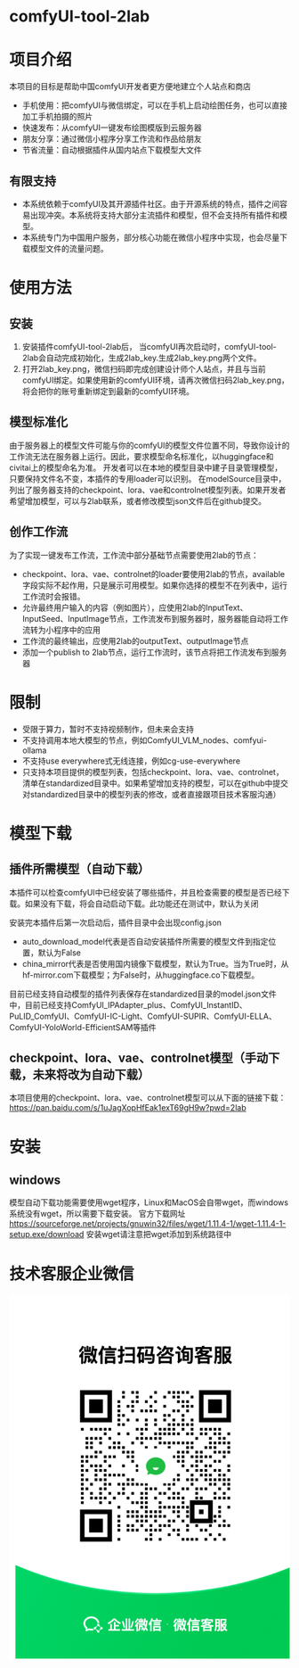 # comfyUI-tool-2lab

# 项目介绍 
本项目的目标是帮助中国comfyUI开发者更方便地建立个人站点和商店
- 手机使用：把comfyUI与微信绑定，可以在手机上启动绘图任务，也可以直接加工手机拍摄的照片
- 快速发布：从comfyUI一键发布绘图模版到云服务器
- 朋友分享：通过微信小程序分享工作流和作品给朋友
- 节省流量：自动根据插件从国内站点下载模型大文件

## 有限支持
- 本系统依赖于comfyUI及其开源插件社区。由于开源系统的特点，插件之间容易出现冲突。本系统将支持大部分主流插件和模型，但不会支持所有插件和模型。
- 本系统专门为中国用户服务，部分核心功能在微信小程序中实现，也会尽量下载模型文件的流量问题。

# 使用方法

## 安装
1. 安装插件comfyUI-tool-2lab后， 当comfyUI再次启动时，comfyUI-tool-2lab会自动完成初始化，生成2lab_key.生成2lab_key.png两个文件。
2. 打开2lab_key.png，微信扫码即完成创建设计师个人站点，并且与当前comfyUI绑定。如果使用新的comfyUI环境，请再次微信扫码2lab_key.png，将会把你的账号重新绑定到最新的comfyUI环境。

## 模型标准化
由于服务器上的模型文件可能与你的comfyUI的模型文件位置不同，导致你设计的工作流无法在服务器上运行。因此，要求模型命名标准化，以huggingface和civitai上的模型命名为准。
开发者可以在本地的模型目录中建子目录管理模型，只要保持文件名不变，本插件的专用loader可以识别。
在modelSource目录中，列出了服务器支持的checkpoint、lora、vae和controlnet模型列表。如果开发者希望增加模型，可以与2lab联系，或者修改模型json文件后在github提交。

## 创作工作流
为了实现一键发布工作流，工作流中部分基础节点需要使用2lab的节点：
- checkpoint、lora、vae、controlnet的loader要使用2lab的节点，available字段实际不起作用，只是展示可用模型。如果你选择的模型不在列表中，运行工作流时会报错。
- 允许最终用户输入的内容（例如图片），应使用2lab的InputText、InputSeed、InputImage节点，工作流发布到服务器时，服务器能自动将工作流转为小程序中的应用
- 工作流的最终输出，应使用2lab的outputText、outputImage节点
- 添加一个publish to 2lab节点，运行工作流时，该节点将把工作流发布到服务器

# 限制
- 受限于算力，暂时不支持视频制作，但未来会支持
- 不支持调用本地大模型的节点，例如ComfyUI_VLM_nodes、comfyui-ollama
- 不支持use everywhere式无线连接，例如cg-use-everywhere
- 只支持本项目提供的模型列表，包括checkpoint、lora、vae、controlnet，清单在standardized目录中。如果希望增加支持的模型，可以在github中提交对standardized目录中的模型列表的修改，或者直接跟项目技术客服沟通）

# 模型下载

## 插件所需模型（自动下载）
本插件可以检查comfyUI中已经安装了哪些插件，并且检查需要的模型是否已经下载。如果没有下载，将会自动启动下载。此功能还在测试中，默认为关闭

安装完本插件后第一次启动后，插件目录中会出现config.json
- auto_download_model代表是否自动安装插件所需要的模型文件到指定位置，默认为False
- china_mirror代表是否使用国内镜像下载模型，默认为True。当为True时，从hf-mirror.com下载模型；为False时，从huggingface.co下载模型。

目前已经支持自动模型的插件列表保存在standardized目录的model.json文件中，目前已经支持ComfyUI_IPAdapter_plus、ComfyUI_InstantID、PuLID_ComfyUI、ComfyUI-IC-Light、ComfyUI-SUPIR、ComfyUI-ELLA、ComfyUI-YoloWorld-EfficientSAM等插件

## checkpoint、lora、vae、controlnet模型（手动下载，未来将改为自动下载）
本项目使用的checkpoint、lora、vae、controlnet模型可以从下面的链接下载：
https://pan.baidu.com/s/1uJagXopHfEak1exT69gH9w?pwd=2lab

# 安装
## windows
模型自动下载功能需要使用wget程序，Linux和MacOS会自带wget，而windows系统没有wget，所以需要下载安装。
官方下载网址  https://sourceforge.net/projects/gnuwin32/files/wget/1.11.4-1/wget-1.11.4-1-setup.exe/download
安装wget请注意把wget添加到系统路径中

# 技术客服企业微信
![service](./asset/image/kefuQR.png)


